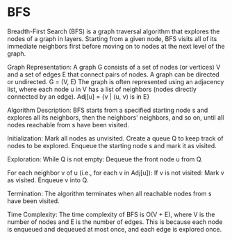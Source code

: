 # BFS

Breadth-First Search (BFS) is a graph traversal algorithm that explores the nodes of a graph in layers. Starting from a given node, BFS visits all of its immediate neighbors first before moving on to nodes at the next level of the graph.


Graph Representation:
A graph G consists of a set of nodes (or vertices) V and a set of edges E that connect pairs of nodes. A graph can be directed or undirected.
G = (V, E)
The graph is often represented using an adjacency list, where each node u in V has a list of neighbors (nodes directly connected by an edge).
Adj[u] = {v | (u, v) is in E}

Algorithm Description:
BFS starts from a specified starting node s and explores all its neighbors, then the neighbors' neighbors, and so on, until all nodes reachable from s have been visited.


Initialization:
Mark all nodes as unvisited.
Create a queue Q to keep track of nodes to be explored.
Enqueue the starting node s and mark it as visited.

Exploration:
While Q is not empty:
Dequeue the front node u from Q.

For each neighbor v of u (i.e., for each v in Adj[u]):
If v is not visited:
Mark v as visited.
Enqueue v into Q.

Termination:
The algorithm terminates when all reachable nodes from s have been visited.

Time Complexity:
The time complexity of BFS is O(V + E), where V is the number of nodes and E is the number of edges. This is because each node is enqueued and dequeued at most once, and each edge is explored once.
